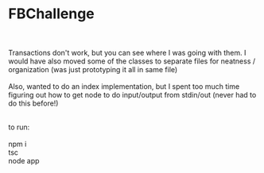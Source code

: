 # FBChallenge
<br><br>
Transactions don't work, but you can see where I was going with them. I would have also moved some of the classes to separate files for neatness / organization (was just prototyping it all in same file)
<br><br>
Also, wanted to do an index implementation, but I spent too much time figuring out how to get node to do input/output from stdin/out (never had to do this before!)
<br><br>

to run:
<br><br>
npm i<br>
tsc<br>
node app<br>


